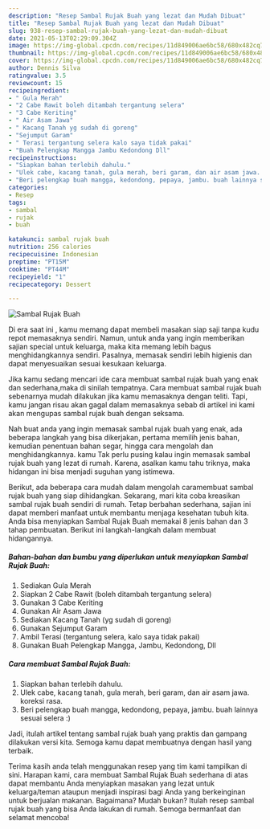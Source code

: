```yaml
---
description: "Resep Sambal Rujak Buah yang lezat dan Mudah Dibuat"
title: "Resep Sambal Rujak Buah yang lezat dan Mudah Dibuat"
slug: 938-resep-sambal-rujak-buah-yang-lezat-dan-mudah-dibuat
date: 2021-05-13T02:29:09.304Z
image: https://img-global.cpcdn.com/recipes/11d849006ae6bc58/680x482cq70/sambal-rujak-buah-foto-resep-utama.jpg
thumbnail: https://img-global.cpcdn.com/recipes/11d849006ae6bc58/680x482cq70/sambal-rujak-buah-foto-resep-utama.jpg
cover: https://img-global.cpcdn.com/recipes/11d849006ae6bc58/680x482cq70/sambal-rujak-buah-foto-resep-utama.jpg
author: Dennis Silva
ratingvalue: 3.5
reviewcount: 15
recipeingredient:
- " Gula Merah"
- "2 Cabe Rawit boleh ditambah tergantung selera"
- "3 Cabe Keriting"
- " Air Asam Jawa"
- " Kacang Tanah yg sudah di goreng"
- "Sejumput Garam"
- " Terasi tergantung selera kalo saya tidak pakai"
- "Buah Pelengkap Mangga Jambu Kedondong Dll"
recipeinstructions:
- "Siapkan bahan terlebih dahulu."
- "Ulek cabe, kacang tanah, gula merah, beri garam, dan air asam jawa. koreksi rasa."
- "Beri pelengkap buah mangga, kedondong, pepaya, jambu. buah lainnya sesuai selera :)"
categories:
- Resep
tags:
- sambal
- rujak
- buah

katakunci: sambal rujak buah 
nutrition: 256 calories
recipecuisine: Indonesian
preptime: "PT15M"
cooktime: "PT44M"
recipeyield: "1"
recipecategory: Dessert

---
```



![Sambal Rujak Buah](https://img-global.cpcdn.com/recipes/11d849006ae6bc58/680x482cq70/sambal-rujak-buah-foto-resep-utama.jpg)

Di era  saat ini , kamu memang dapat membeli masakan siap saji tanpa kudu repot memasaknya sendiri. Namun, untuk anda yang ingin memberikan sajian special untuk keluarga, maka kita memang lebih bagus menghidangkannya sendiri. Pasalnya, memasak sendiri lebih higienis dan dapat menyesuaikan sesuai kesukaan keluarga.

Jika kamu sedang mencari ide cara membuat sambal rujak buah yang enak dan sederhana,maka di sinilah tempatnya. Cara membuat sambal rujak buah  sebenarnya mudah dilakukan jika kamu memasaknya dengan teliti. Tapi, kamu jangan risau akan gagal dalam memasaknya 
sebab di artikel ini kami akan mengupas sambal rujak buah dengan seksama.  



Nah buat anda yang ingin memasak sambal rujak buah yang enak, ada beberapa langkah yang bisa dikerjakan, pertama memilih jenis bahan, kemudian penentuan bahan segar, hingga cara mengolah dan menghidangkannya. kamu Tak perlu pusing kalau ingin memasak sambal rujak buah yang lezat di rumah. Karena, asalkan kamu  tahu triknya, maka hidangan ini bisa menjadi suguhan yang istimewa.

Berikut, ada beberapa cara mudah dalam mengolah caramembuat sambal rujak buah yang siap dihidangkan. Sekarang, mari kita coba kreasikan sambal rujak buah sendiri di rumah. Tetap berbahan sederhana, sajian ini dapat memberi manfaat untuk membantu menjaga kesehatan tubuh kita. Anda bisa menyiapkan Sambal Rujak Buah memakai 8 jenis bahan dan 3 tahap pembuatan. Berikut ini langkah-langkah dalam membuat hidangannya.

<!--inarticleads1-->

##### Bahan-bahan dan bumbu yang diperlukan untuk menyiapkan Sambal Rujak Buah:

1. Sediakan  Gula Merah
1. Siapkan 2 Cabe Rawit (boleh ditambah tergantung selera)
1. Gunakan 3 Cabe Keriting
1. Gunakan  Air Asam Jawa
1. Sediakan  Kacang Tanah (yg sudah di goreng)
1. Gunakan Sejumput Garam
1. Ambil  Terasi (tergantung selera, kalo saya tidak pakai)
1. Gunakan Buah Pelengkap Mangga, Jambu, Kedondong, Dll




<!--inarticleads2-->

##### Cara membuat Sambal Rujak Buah:

1. Siapkan bahan terlebih dahulu.
1. Ulek cabe, kacang tanah, gula merah, beri garam, dan air asam jawa. koreksi rasa.
1. Beri pelengkap buah mangga, kedondong, pepaya, jambu. buah lainnya sesuai selera :)




Jadi, itulah artikel tentang  sambal rujak buah  yang praktis dan gampang dilakukan versi kita. Semoga kamu dapat membuatnya dengan hasil yang terbaik. 

Terima kasih anda telah menggunakan resep yang tim kami tampilkan di sini. Harapan kami, cara membuat  Sambal Rujak Buah sederhana di atas dapat membantu Anda menyiapkan masakan yang lezat untuk keluarga/teman ataupun menjadi inspirasi bagi Anda yang berkeinginan untuk berjualan makanan. Bagaimana? Mudah bukan? Itulah resep sambal rujak buah yang bisa Anda lakukan di rumah. Semoga bermanfaat dan selamat mencoba!

